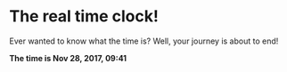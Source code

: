 # The real time clock!

Ever wanted to know what the time is? Well, your journey is about to end!

**The time is Nov 28, 2017, 09:41**